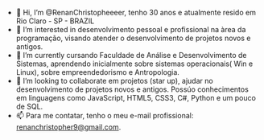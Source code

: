 - 👋 Hi, I’m @RenanChristopheeeer, tenho 30 anos e atualmente resido em Rio Claro - SP - BRAZIL
- 👀 I’m interested in desenvolvimento pessoal e profissional na àrea da programação, visando atender  o desenvolvimento de projetos novos e antigos.
- 🌱 I’m currently cursando Faculdade de Análise e  Desenvolvimento de Sistemas, aprendendo inicialmente sobre sistemas operacionais( Win e Linux), sobre empreendedorismo e Antropologia.
- 💞️ I’m looking to collaborate em projetos (star up), ajudar no desenvolvimento de projetos novos e antigos. Possúo conhecimentos em linguagens como JavaScript, HTML5, CSS3, C#, Python e um pouco de SQL.
- 📫 Para me contatar, tenho o meu e-mail profissional: renanchristopher9@gmail.com.

<!---
RenanChristopheeeer/RenanChristopheeeer is a ✨ special ✨ repository because its `README.md` (this file) appears on your GitHub profile.
You can click the Preview link to take a look at your changes.
--->
